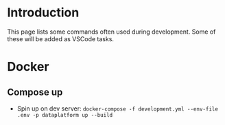 # Introduction
This page lists some commands often used during development. Some of these will be added as VSCode tasks.

# Docker
## Compose up
- Spin up on dev server: `docker-compose -f development.yml --env-file .env -p dataplatform up --build`